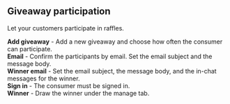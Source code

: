 ## Giveaway participation
Let your customers participate in raffles. 

**Add giveaway** - Add a new giveaway and choose how often the consumer can participate.    
**Email** - Confirm the participants by email. Set the email subject and the message body.    
**Winner email** - Set the email subject, the message body, and the in-chat messages for the winner.   
**Sign in** - The consumer must be signed in.    
**Winner** - Draw the winner under the manage tab.
